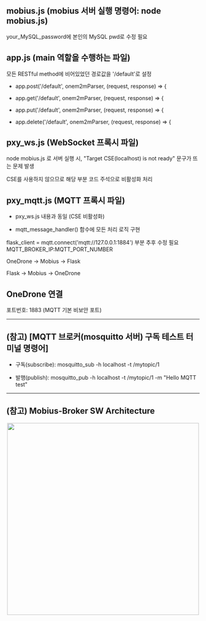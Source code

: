 ## mobius.js (mobius 서버 실행 명령어: node mobius.js)
your_MySQL_password에 본인의 MySQL pwd로 수정 필요

## app.js (main 역할을 수행하는 파일)
모든 RESTful method에 비어있었던 경로값을 '/default'로 설정 

* app.post('/default', onem2mParser, (request, response) => {

* app.get('/default', onem2mParser, (request, response) => {

* app.put('/default', onem2mParser, (request, response) => {

* app.delete('/default', onem2mParser, (request, response) => {

## pxy_ws.js (WebSocket 프록시 파일)
node mobius.js 로 서버 실행 시, "Target CSE(localhost) is not ready" 문구가 뜨는 문제 발생

CSE를 사용하지 않으므로 해당 부분 코드 주석으로 비활성화 처리

## pxy_mqtt.js (MQTT 프록시 파일)
* pxy_ws.js 내용과 동일 (CSE 비활성화)

* mqtt_message_handler() 함수에 모든 처리 로직 구현

flask_client = mqtt.connect('mqtt://127.0.0.1:1884') 부분 추후 수정 필요 MQTT_BROKER_IP:MQTT_PORT_NUMBER

OneDrone -> Mobius -> Flask

Flask -> Mobius -> OneDrone

## OneDrone 연결
포트번호: 1883 (MQTT 기본 비보안 포트)

---------------------------------------------------

## (참고) [MQTT 브로커(mosquitto 서버) 구독 테스트 터미널 명령어]
* 구독(subscribe): mosquitto_sub -h localhost -t /mytopic/1

* 발행(publish): mosquitto_pub -h localhost -t /mytopic/1 -m "Hello MQTT test"

---------------------------------------------------

## (참고) Mobius-Broker SW Architecture
<div align="center">
<img src="https://user-images.githubusercontent.com/29790334/28245393-a1159d5e-6a40-11e7-8948-4262bf29c371.png" width="500"/>
</div>
